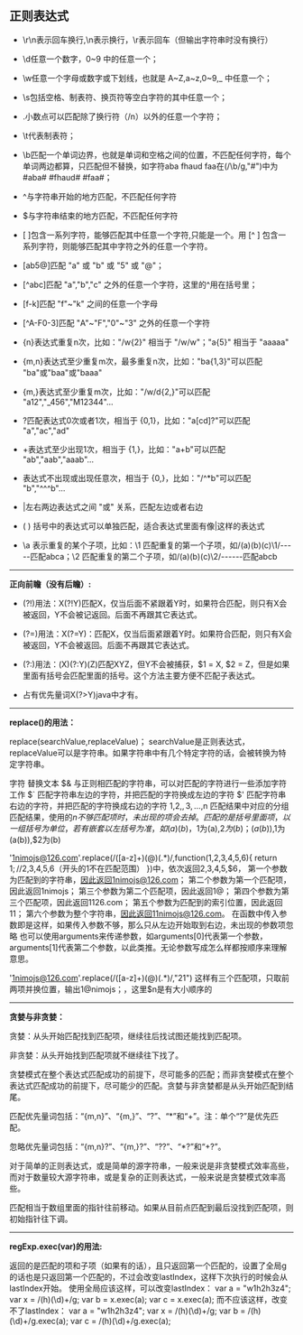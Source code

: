 ##	正则表达式

*	\r\n表示回车换行,\n表示换行，\r表示回车（但输出字符串时没有换行）

*	\d任意一个数字，0~9 中的任意一个；

*	\w任意一个字母或数字或下划线，也就是 A~Z,a~z,0~9,_ 中任意一个；

*	\s包括空格、制表符、换页符等空白字符的其中任意一个；

*	.小数点可以匹配除了换行符（/n）以外的任意一个字符；

*	\t代表制表符；

*	\b匹配一个单词边界，也就是单词和空格之间的位置，不匹配任何字符，每个单词两边都算，只匹配但不替换，如字符aba fhaud faa在(/\b/g,"#")中为#aba# #fhaud# #faa#；

*	^与字符串开始的地方匹配，不匹配任何字符

*	$与字符串结束的地方匹配，不匹配任何字符

*	[ ]包含一系列字符，能够匹配其中任意一个字符,只能是一个。用 [^ ] 包含一系列字符，则能够匹配其中字符之外的任意一个字符。

*	[ab5@]匹配 "a" 或 "b" 或 "5" 或 "@"；

*	[^abc]匹配 "a","b","c" 之外的任意一个字符，这里的^用在括号里；

*	[f-k]匹配 "f"~"k" 之间的任意一个字母

*	[^A-F0-3]匹配 "A"~"F","0"~"3" 之外的任意一个字符　　

*	{n}表达式重复n次，比如："/w{2}" 相当于 "/w/w"；"a{5}" 相当于 "aaaaa"

*	{m,n}表达式至少重复m次，最多重复n次，比如："ba{1,3}"可以匹配 "ba"或"baa"或"baaa"

*	{m,}表达式至少重复m次，比如："/w/d{2,}"可以匹配 "a12","_456","M12344"...

*	?匹配表达式0次或者1次，相当于 {0,1}，比如："a[cd]?"可以匹配 "a","ac","ad"

*	+表达式至少出现1次，相当于 {1,}，比如："a+b"可以匹配 "ab","aab","aaab"...

*	表达式不出现或出现任意次，相当于 {0,}，比如："/^*b"可以匹配 "b","^^^b"...

*	|左右两边表达式之间 "或" 关系，匹配左边或者右边

*	( ) 括号中的表达式可以单独匹配，适合表达式里面有像|这样的表达式

*	\a 表示重复的某个子项，比如：\1 匹配重复的第一个子项，如/(a)(b)(c)\1/-----匹配abca；\2 匹配重复的第二个子项，如/(a)(b)(c)\2/------匹配abcb

---

**正向前瞻（没有后瞻）:**

*	(?!)用法：X(?!Y)匹配X，仅当后面不紧跟着Y时，如果符合匹配，则只有X会被返回，Y不会被记返回。后面不再跟其它表达式。

*	(?=)用法：X(?=Y)：匹配X，仅当后面紧跟着Y时。如果符合匹配，则只有X会被返回，Y不会被返回。后面不再跟其它表达式。

*	(?:)用法：(X)(?:Y)(Z)匹配XYZ，但Y不会被捕获，$1 = X, $2 = Z，但是如果里面有括号会匹配里面的括号。这个方法主要方便不匹配子表达式。

*	占有优先量词X(?>Y)java中才有。

---

**replace()的用法：**<br>

replace(searchValue,replaceValue)；
searchValue是正则表达式，replaceValue可以是字符串。如果字符串中有几个特定字符的话，会被转换为特定字符串。

字符     替换文本
$&     与正则相匹配的字符串，可以对匹配的字符进行一些添加字符工作
$`     匹配字符串左边的字符，并把匹配的字符换成左边的字符
$'      匹配字符串右边的字符，并把匹配的字符换成右边的字符
$1,$2,$,3,…,$n 匹配结果中对应的分组匹配结果，使用的$n不够匹配项时，未出现的项会去掉。匹配的是括号里面项，以一组括号为单位，若有嵌套以左括号为准，如(a)(b)，$1为(a),$2为(b)；(a(b)),$1为(a(b)),$2为(b)

'1nimojs@126.com'.replace(/([a-z]+)(@)(.*)/,function($1,$2,$3,$4,$5,$6){
  return $1;//$2,$3,$4,$5,$6（开头的1不在匹配范围）
})中，依次返回$2,$3,$4,$5,$6，
第一个参数为匹配到的字符串，因此返回1nimojs@126.com；
第二个参数为第一个匹配项，因此返回1nimojs；
第三个参数为第二个匹配项，因此返回1@；
第四个参数为第三个匹配项，因此返回1126.com；
第五个参数为匹配到的索引位置，因此返回11；
第六个参数为整个字符串，因此返回11nimojs@126.com。
在函数中传入参数即是这样，如果传入参数不够，那么只从左边开始取到右边，未出现的参数项忽略
也可以使用arguments来传递参数，如arguments[0]代表第一个参数，arguments[1]代表第二个参数，以此类推。无论参数写成怎么样都按顺序来理解意思。

'1nimojs@126.com'.replace(/([a-z]+)(@)(.*)/,"$2$1")
这样有三个匹配项，只取前两项并换位置，输出1@nimojs；，这里$n是有大小顺序的


---

**贪婪与非贪婪：**

贪婪：从头开始匹配找到匹配项，继续往后找试图还能找到匹配项。

非贪婪：从头开始找到匹配项就不继续往下找了。

贪婪模式在整个表达式匹配成功的前提下，尽可能多的匹配；而非贪婪模式在整个表达式匹配成功的前提下，尽可能少的匹配。贪婪与非贪婪都是从头开始匹配到结尾。

匹配优先量词包括：“{m,n}”、“{m,}”、“?”、“*”和“+”。注：单个“?”是优先匹配。

忽略优先量词包括：“{m,n}?”、“{m,}?”、“??”、“*?”和“+?”。

对于简单的正则表达式，或是简单的源字符串，一般来说是非贪婪模式效率高些，而对于数量较大源字符串，或是复杂的正则表达式，一般来说是贪婪模式效率高些。

匹配相当于数组里面的指针往前移动。如果从目前点匹配到最后没找到匹配项，则初始指针往下调。

---

**regExp.exec(var)的用法:**<br>

返回的是匹配的项和子项（如果有的话），且只返回第一个匹配的，设置了全局g的话也是只返回第一个匹配的，不过会改变lastIndex，这样下次执行的时候会从lastIndex开始。
使用全局应该这样，可以改变lastIndex：
var a = "w1h2h3z4";
var x = /(h)(\d)+/g;
var b = x.exec(a);
var c = x.exec(a);
而不应该这样，改变不了lastIndex：
var a = "w1h2h3z4";
var x = /(h)(\d)+/g;
var b = /(h)(\d)+/g.exec(a);
var c = /(h)(\d)+/g.exec(a);